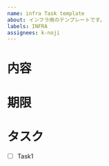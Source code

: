 ```yaml
---
name: infra Task template
about: インフラ用のテンプレートです。
labels: INFRA
assignees: k-noji
---
```

# 内容
# 期限
# タスク
- [ ] Task1
